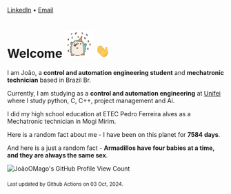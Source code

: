 [LinkedIn](https://www.linkedin.com/in/joão-pedro-gozzoli-b95641301/) &bull;
[Email](joaopedrogozzoli@gmail.com)

# Welcome <img src="happy.gif" height="64px" /> <img src="wave.gif" height="32px" />

I am João, a  **control and automation engineering student** and **mechatronic technician** based in Brazil Br.

Currently, I am studying as a **control and automation engineering** at [Unifei](https://unifei.edu.br) where I study python, C, C++, project management and Ai.

I did my high school education at ETEC Pedro Ferreira alves as a Mechatronic technician in Mogi Mirim.

Here is a random fact about me - I have been on this planet for **7584 days**.

And here is a just a random fact -  **Armadillos have four babies at a time, and they are always the same sex**.

![JoãoOMago's GitHub Profile View Count](https://komarev.com/ghpvc/?username=JoaoOMago)

<sub>Last updated by Github Actions on 03 Oct, 2024.</sub>
